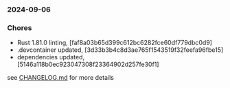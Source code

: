 ### 2024-09-06

### Chores
+ Rust 1.81.0 linting, [faf8a03b65d399c612bc6282fce60df779dbc0d9]
+ .devcontainer updated, [3d33b3b4c8d3ae765f1543519f32feefa96fbe15]
+ dependencies updated, [5146a118b0ec923047308f23364902d257fe30f1]

see <a href='https://github.com/mrjackwills/flightbox_backend/blob/main/CHANGELOG.md'>CHANGELOG.md</a> for more details
